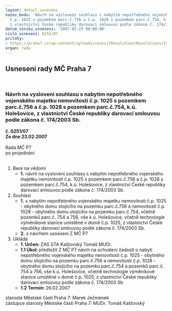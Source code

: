 ```yaml
---
layout: detail_usneseni
nazev_bodu: 'Návrh na vyslovení souhlasu s nabytím nepotřebného vojenského majetku  nemovitostí
  č.p. 1025 s pozemkem parc.č.756 a č.p. 1028 s pozemkem parc.č.754, k.ú. Holešovice,
  z vlastnictví České republiky darovací smlouvou podle zákona č. 174/2003 Sb.   '
datum_vzniku_usneseni: '2007-02-23 00:00:00'
cislo_usneseni: 0251/07
prilohy:
- https://praha7.cz/wp-content/uploads/councilResolution/Resolutions/15640/12-souhlassp%c5%99evodemz.doc
organ: rada
---
```

<div id="ucUsn_pList" class="usn">
	<span><h2>Usnesení rady MČ Praha 7 </h2>
<br></span><div class="standBody">
<span><h3>Návrh na vyslovení souhlasu s nabytím nepotřebného vojenského majetku  nemovitostí č.p. 1025 s pozemkem parc.č.756 a č.p. 1028 s pozemkem parc.č.754, k.ú. Holešovice, z vlastnictví České republiky darovací smlouvou podle zákona č. 174/2003 Sb.   </h3></span><div class="center">
		<strong>č. 0251/07</strong><br>
	</div>
<div class="center">
		<strong>Ze dne 23.02.2007</strong><br><br>
	</div>Rada MČ P7<br> po projednání<br><br><ol>
<li>Bere na vědomí<ul><li>
<strong>1.</strong> návrh na vyslovení souhlasu s nabytím nepotřebného vojenského majetku  nemovitostí č.p. 1025 s pozemkem parc.č.756 a č.p. 1028 s pozemkem parc.č.754, k.ú. Holešovice, z vlastnictví České republiky darovací smlouvou podle zákona č. 174/2003 Sb.   </li></ul>
</li>
<li>Souhlasí<ul>
<li>
<strong>1.</strong> s nabytím nepotřebného vojenského majetku  nemovitosti č.p. 1025 - obytného domu stojícího na pozemku parc.č.756 a nemovitosti  č.p. 1028 - obytného domu stojícího na pozemku parc.č.754,  včetně pozemků parc.č. 754 a 756, vše k.ú. Holešovice, včetně technologie výměníkové stanice umístěné v domě č.p. 1025, z vlastnictví České republiky darovací smlouvou podle zákona č. 174/2003 Sb.   </li>
<li>
<strong>2.</strong> s návrhem usnesení Z MČ P7   </li>
</ul>
</li>
<li>Ukládá<ul>
<li>
<strong>1. Určen: </strong>ZAS STA Kaštovský Tomáš MUDr.</li>
<li>
<strong>1.1 Úkol: </strong>předložit Z MČ P7 návrh na schválení žádosti o nabytí nepotřebného vojenského majetku  nemovitosti č.p. 1025 - obytného domu stojícího na pozemku parc.č.756 a nemovitosti  č.p. 1028 - obytného domu stojícího na pozemku parc.č.754 a  pozemků parc.č. 754 a 756, vše k.ú. Holešovice, včetně technologie výměníkové stanice umístěné v domě č.p. 1025, z vlastnictví České republiky darovací smlouvou podle zákona č. 174/2003 Sb</li>
<li>
<strong>1.2 Termín: </strong>26.02.2007</li>
</ul>
</li>
</ol>starosta Městské části Praha 7: Marek Ječmének<br>zástupce starosty Městské části Praha 7: MUDr. Tomáš Kaštovský 
</div>
</div>